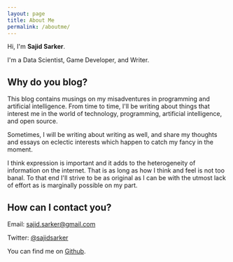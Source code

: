 ```yaml
---
layout: page
title: About Me
permalink: /aboutme/
---
```


Hi, I'm **Sajid Sarker**.

I'm a Data Scientist, Game Developer, and Writer.

## Why do you blog?

This blog contains musings on my misadventures in programming and artificial intelligence. From time to time, I'll be writing about things that interest me in the world of technology, programming, artificial intelligence, and open source.

Sometimes, I will be writing about writing as well, and share my thoughts and essays on eclectic interests which happen to catch my fancy in the moment.

I think expression is important and it adds to the heterogeneity of information on the internet. That is as long as how I think and feel is not too banal. To that end I'll strive to be as original as I can be with the utmost lack of effort as is marginally possible on my part.

## How can I contact you?

Email: [sajid.sarker@gmail.com](mailto:sajid.sarker@gmail.com)

Twitter: [@sajidsarker](https://www.twitter.com/sajidsarker)

You can find me on [Github](https://www.github.com/sajidsarker).
